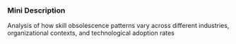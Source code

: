 ### Mini Description

Analysis of how skill obsolescence patterns vary across different industries, organizational contexts, and technological adoption rates
